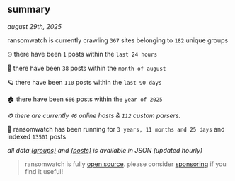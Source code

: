 
## summary
_august 29th, 2025_

ransomwatch is currently crawling `367` sites belonging to `182` unique groups

⏲ there have been `1` posts within the `last 24 hours`

🦈 there have been `38` posts within the `month of august`

🪐 there have been `110` posts within the `last 90 days`

🏚 there have been `666` posts within the `year of 2025`

_⚙️ there are currently `46` online hosts & `112` custom parsers._

🦕 ransomwatch has been running for `3 years, 11 months and 25 days` and indexed `13501` posts

_all data  [(groups)](http://ransomwhat.telemetry.ltd/groups) and [(posts)](http://ransomwhat.telemetry.ltd/posts) is available in JSON (updated hourly)_

> ransomwatch is fully [open source](https://github.com/joshhighet/ransomwatch#ransomwatch--). please consider [sponsoring](https://github.com/sponsors/joshhighet) if you find it useful!
